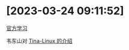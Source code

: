 

# [2023-03-24 09:11:52]

[官方学习](https://v853.docs.aw-ol.com/study/study_1tina/)


韦东山对 [Tina-Linux 的介绍](https://www.bilibili.com/read/cv22222978/)
